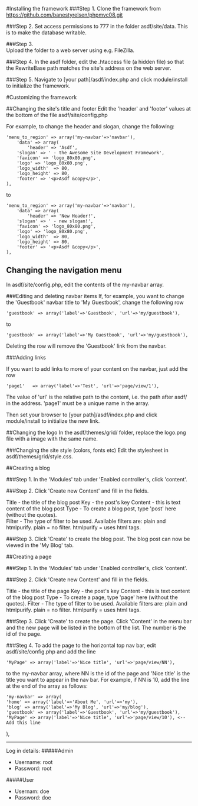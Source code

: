 #Installing the framework
###Step 1. 
Clone the framework from https://github.com/banestyrelsen/phpmvc08.git

###Step 2. 
Set access permissions to 777 in the folder asdf/site/data. This is to make the database writable.

###Step 3.  
Upload the folder to a web server using e.g. FileZilla.

###Step 4. 
In the asdf folder, edit the .htaccess file (a hidden file) so that the RewriteBase path matches the site's address on the web server. 

###Step 5.
Navigate to [your path]/asdf/index.php and click module/install to initialize the framework.

#Customizing the framework

##Changing the site's title and footer
Edit the 'header' and 'footer' values at the bottom of the file asdf/site/config.php

For example, to change the header and slogan, change the following:

    'menu_to_region' => array('my-navbar'=>'navbar'),
        'data' => array(
            'header' => 'Asdf',
        'slogan' => ' - the Awesome Site Development Framework',
        'favicon' => 'logo_80x80.png',
        'logo' => 'logo_80x80.png',
        'logo_width'  => 80,
        'logo_height' => 80,
        'footer' => '<p>Asdf &copy</p>',
    ),

to

    'menu_to_region' => array('my-navbar'=>'navbar'),
        'data' => array(
            'header' => 'New Header!',
        'slogan' => ' - new slogan!',
        'favicon' => 'logo_80x80.png',
        'logo' => 'logo_80x80.png',
        'logo_width'  => 80,
        'logo_height' => 80,
        'footer' => '<p>Asdf &copy</p>',
    ),
  
  
## Changing the navigation menu
In asdf/site/config.php, edit the contents of the my-navbar array. 

###Editing and deleting navbar items
If, for example, you want to change the 'Guestbook' navbar title to 'My Guestbook', change the following row

    'guestbook' => array('label'=>'Guestbook', 'url'=>'my/guestbook'),

to

    'guestbook' => array('label'=>'My Guestbook', 'url'=>'my/guestbook'),
   
Deleting the row will remove the 'Guestbook' link from the navbar.

###Adding links

If you want to add links to more of your content on the navbar, just add the row 

    'page1'   => array('label'=>'Test', 'url'=>'page/view/1'),

The value of 'url' is the relative path to the content, i.e. the path after asdf/ in the address. 'page1' must be a unique name in the array.

Then set your browser to [your path]/asdf/index.php and click module/install to initialize the new link.

##Changing the logo
In the asdf/themes/grid/ folder, replace the logo.png file with a image with the same name.

###Changing the site style (colors, fonts etc)
Edit the stylesheet in asdf/themes/grid/style.css. 

##Creating a blog

###Step 1.
In the 'Modules' tab under 'Enabled controller's, click 'content'.

###Step 2.
Click 'Create new Content' and fill in the fields. 

Title - the title of the blog post
Key - the post's key
Content - this is text content of the  blog post
Type - To create a blog post, type 'post' here (without the quotes).  
Filter - The type of filter to be used. Available filters are: plain and htmlpurify. plain = no filter. htmlpurify = uses html tags.

###Step 3.
Click 'Create' to create the blog post. The blog post can now be viewed in the 'My Blog' tab.

##Creating a page

###Step 1.
In the 'Modules' tab under 'Enabled controller's, click 'content'.

###Step 2.
Click 'Create new Content' and fill in the fields. 

Title - the title of the page
Key - the post's key
Content - this is text content of the  blog post
Type - To create a page, type 'page' here (without the quotes).
Filter - The type of filter to be used. Available filters are: plain and htmlpurify. plain = no filter. htmlpurify = uses html tags.

###Step 3.
Click 'Create' to create the page. Click 'Content' in the menu bar and the new page will be listed in the bottom of the list. The number is the id of the page.

###Steg 4. 
To add the page to the horizontal top nav bar, edit asdf/site/config.php and add the line 

    'MyPage' => array('label'=>'Nice title', 'url'=>'page/view/NN'),

to the my-navbar array, where NN is the id of the page and 'Nice title' is the title you want to appear in the nav bar. For example, if NN is 10, add the line at the end of the array as follows:

    'my-navbar' => array(
    'home' => array('label'=>'About Me', 'url'=>'my'),
    'blog' => array('label'=>'My Blog', 'url'=>'my/blog'),
    'guestbook' => array('label'=>'Guestbook', 'url'=>'my/guestbook'),
    'MyPage' => array('label'=>'Nice title', 'url'=>'page/view/10'), <-- Add this line
  ),

------------------------------------------------------------

Log in details:
#####Admin
- Username: root
- Password: root

#####User
- Usernam: doe
- Password: doe